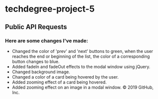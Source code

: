 # techdegree-project-5
## Public API Requests


### Here are some changes I've made:

 * Changed the color of 'prev' and 'next' buttons to green, when the user reaches the end or beginning of the list, the color of a corresponding button changes to blue.
* Added fadeIn and fadeOut effects to the modal window using jQuery.
* Changed background image.
* Changed a color of a card being hovered by the user.
* Added zooming effect of a card being hovered.
* Added zooming effect on an image in a modal window.
© 2019 GitHub, Inc.
